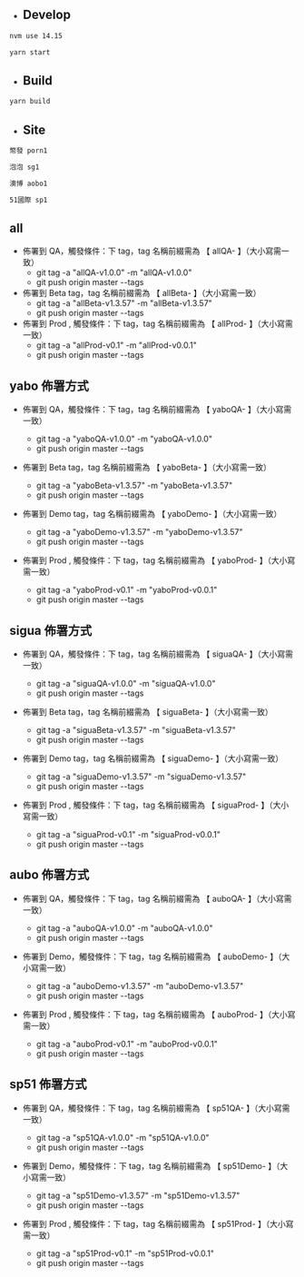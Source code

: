 - ## Develop

```sh
nvm use 14.15
```

```sh
yarn start
```

- ## Build

```sh
yarn build
```

- ## Site

```sh
幣發 porn1
```

```sh
泡泡 sg1
```

```sh
澳博 aobo1
```

```sh
51國際 sp1
```

## all

- 佈署到 QA，觸發條件：下 tag，tag 名稱前綴需為 【 allQA- 】（大小寫需一致）
  - git tag -a "allQA-v1.0.0" -m "allQA-v1.0.0"
  - git push origin master --tags
- 佈署到 Beta tag，tag 名稱前綴需為 【 allBeta- 】（大小寫需一致）
  - git tag -a "allBeta-v1.3.57" -m "allBeta-v1.3.57"
  - git push origin master --tags
- 佈署到 Prod , 觸發條件：下 tag，tag 名稱前綴需為 【 allProd- 】（大小寫需一致）
  - git tag -a "allProd-v0.1" -m "allProd-v0.0.1"
  - git push origin master --tags


## yabo 佈署方式

- 佈署到 QA，觸發條件：下 tag，tag 名稱前綴需為 【 yaboQA- 】（大小寫需一致）
  - git tag -a "yaboQA-v1.0.0" -m "yaboQA-v1.0.0"
  - git push origin master --tags

- 佈署到 Beta tag，tag 名稱前綴需為 【 yaboBeta- 】（大小寫需一致）
  - git tag -a "yaboBeta-v1.3.57" -m "yaboBeta-v1.3.57"
  - git push origin master --tags
- 佈署到 Demo tag，tag 名稱前綴需為 【 yaboDemo- 】（大小寫需一致）

  - git tag -a "yaboDemo-v1.3.57" -m "yaboDemo-v1.3.57"
  - git push origin master --tags

- 佈署到 Prod , 觸發條件：下 tag，tag 名稱前綴需為 【 yaboProd- 】（大小寫需一致）
  - git tag -a "yaboProd-v0.1" -m "yaboProd-v0.0.1"
  - git push origin master --tags

## sigua 佈署方式

- 佈署到 QA，觸發條件：下 tag，tag 名稱前綴需為 【 siguaQA- 】（大小寫需一致）
  - git tag -a "siguaQA-v1.0.0" -m "siguaQA-v1.0.0"
  - git push origin master --tags
  
- 佈署到 Beta tag，tag 名稱前綴需為 【 siguaBeta- 】（大小寫需一致）
  - git tag -a "siguaBeta-v1.3.57" -m "siguaBeta-v1.3.57"
  - git push origin master --tags
- 佈署到 Demo tag，tag 名稱前綴需為 【 siguaDemo- 】（大小寫需一致）

  - git tag -a "siguaDemo-v1.3.57" -m "siguaDemo-v1.3.57"
  - git push origin master --tags

- 佈署到 Prod , 觸發條件：下 tag，tag 名稱前綴需為 【 siguaProd- 】（大小寫需一致）
  - git tag -a "siguaProd-v0.1" -m "siguaProd-v0.0.1"
  - git push origin master --tags

## aubo 佈署方式

- 佈署到 QA，觸發條件：下 tag，tag 名稱前綴需為 【 auboQA- 】（大小寫需一致）
  - git tag -a "auboQA-v1.0.0" -m "auboQA-v1.0.0"
  - git push origin master --tags

- 佈署到 Demo，觸發條件：下 tag，tag 名稱前綴需為 【 auboDemo- 】（大小寫需一致）
  - git tag -a "auboDemo-v1.3.57" -m "auboDemo-v1.3.57"
  - git push origin master --tags

- 佈署到 Prod , 觸發條件：下 tag，tag 名稱前綴需為 【 auboProd- 】（大小寫需一致）
  - git tag -a "auboProd-v0.1" -m "auboProd-v0.0.1"
  - git push origin master --tags

## sp51 佈署方式

- 佈署到 QA，觸發條件：下 tag，tag 名稱前綴需為 【 sp51QA- 】（大小寫需一致）
  - git tag -a "sp51QA-v1.0.0" -m "sp51QA-v1.0.0"
  - git push origin master --tags
  
- 佈署到 Demo，觸發條件：下 tag，tag 名稱前綴需為 【 sp51Demo- 】（大小寫需一致）
  - git tag -a "sp51Demo-v1.3.57" -m "sp51Demo-v1.3.57"
  - git push origin master --tags

- 佈署到 Prod , 觸發條件：下 tag，tag 名稱前綴需為 【 sp51Prod- 】（大小寫需一致）
  - git tag -a "sp51Prod-v0.1" -m "sp51Prod-v0.0.1"
  - git push origin master --tags